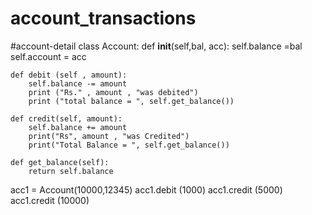 # account_transactions
#account-detail
class Account:
    def __init__(self,bal, acc):
        self.balance =bal
        self.account = acc

    def debit (self , amount):
        self.balance -= amount
        print ("Rs." , amount , "was debited") 
        print ("total balance = ", self.get_balance())

    def credit(self, amount):
        self.balance += amount
        print("Rs", amount , "was Credited")  
        print("Total Balance = ", self.get_balance())

    def get_balance(self):
        return self.balance 
    
acc1 = Account(10000,12345)
acc1.debit (1000)
acc1.credit (5000)
acc1.credit (10000)

